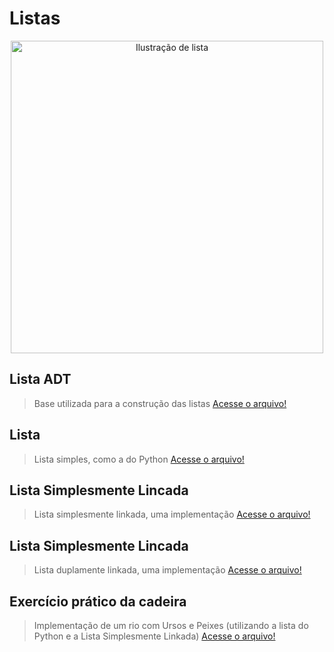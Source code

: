 # Listas

<div align="center">
<image src="2810820.jpg" alt="Ilustração de lista" width="500" height="500">
</div>


## Lista ADT
> Base utilizada para a construção das listas
[Acesse o arquivo!](https://github.com/yanna-torres/Estruturas-de-Dados/blob/217488dd5a28618c39184a0aecf037c3643e38d8/Lists/list_adt.py)

## Lista
> Lista simples, como a do Python
[Acesse o arquivo!](https://github.com/yanna-torres/Estruturas-de-Dados/blob/217488dd5a28618c39184a0aecf037c3643e38d8/Lists/my_list.py)

## Lista Simplesmente Lincada 
> Lista simplesmente linkada, uma implementação
[Acesse o arquivo!](https://github.com/yanna-torres/Estruturas-de-Dados/blob/217488dd5a28618c39184a0aecf037c3643e38d8/Lists/linked_list.py)

## Lista Simplesmente Lincada 
> Lista duplamente linkada, uma implementação
[Acesse o arquivo!](https://github.com/yanna-torres/Estruturas-de-Dados/blob/217488dd5a28618c39184a0aecf037c3643e38d8/Lists/double_linked_list.py)

## Exercício prático da cadeira
> Implementação de um rio com Ursos e Peixes (utilizando a lista do Python e a Lista Simplesmente Linkada)
[Acesse o arquivo!](https://github.com/yanna-torres/Estruturas-de-Dados/tree/master/Lists/pratica_de_lab_01)
